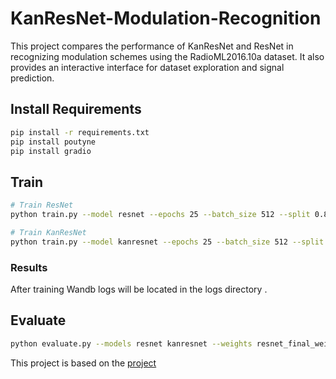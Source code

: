# KanResNet-Modulation-Recognition
This project compares the performance of KanResNet and ResNet in recognizing modulation schemes using the RadioML2016.10a dataset. It also provides an interactive interface for dataset exploration and signal prediction.
## Install Requirements

```bash
pip install -r requirements.txt
pip install poutyne
pip install gradio
```

## Train

```bash
# Train ResNet
python train.py --model resnet --epochs 25 --batch_size 512 --split 0.8

# Train KanResNet
python train.py --model kanresnet --epochs 25 --batch_size 512 --split 0.8

```

### Results

After training Wandb logs will be located in the logs directory .

## Evaluate
```bash
python evaluate.py --models resnet kanresnet --weights resnet_final_weights.pt kanresnet_final_weights.pt
```

This project is based on the [project]( https://github.com/isaaccorley/pytorch-modulation-recognition)